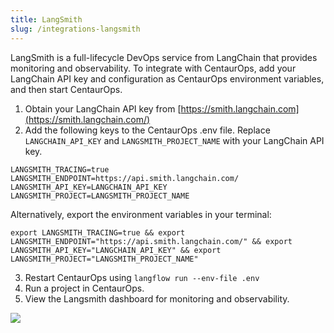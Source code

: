 ```yaml
---
title: LangSmith
slug: /integrations-langsmith
---
```




LangSmith is a full-lifecycle DevOps service from LangChain that provides monitoring and observability. To integrate with CentaurOps, add your LangChain API key and configuration as CentaurOps environment variables, and then start CentaurOps.

1. Obtain your LangChain API key from [https://smith.langchain.com](https://smith.langchain.com/)
2. Add the following keys to the CentaurOps .env file.
Replace `LANGCHAIN_API_KEY` and `LANGSMITH_PROJECT_NAME` with your LangChain API key.

```text
LANGSMITH_TRACING=true
LANGSMITH_ENDPOINT=https://api.smith.langchain.com/
LANGSMITH_API_KEY=LANGCHAIN_API_KEY
LANGSMITH_PROJECT=LANGSMITH_PROJECT_NAME
```

Alternatively, export the environment variables in your terminal:

`export LANGSMITH_TRACING=true && export LANGSMITH_ENDPOINT="https://api.smith.langchain.com/" && export LANGSMITH_API_KEY="LANGCHAIN_API_KEY" && export LANGSMITH_PROJECT="LANGSMITH_PROJECT_NAME"`

3. Restart CentaurOps using `langflow run --env-file .env`
4. Run a project in CentaurOps.
5. View the Langsmith dashboard for monitoring and observability.

![](/img/langsmith-dashboard.png)

